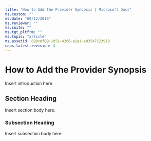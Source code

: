 ```yaml
---
title: "How to Add the Provider Synopsis | Microsoft Docs"
ms.custom: ""
ms.date: "09/12/2016"
ms.reviewer: ""
ms.suite: ""
ms.tgt_pltfrm: ""
ms.topic: "article"
ms.assetid: 698c8f09-1d51-4266-a1a1-e83547123913
caps.latest.revision: 4
---
```

# How to Add the Provider Synopsis
Insert introduction here.

## Section Heading
 Insert section body here.

### Subsection Heading
 Insert subsection body here.
